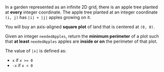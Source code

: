 In a garden represented as an infinite 2D grid, there is an apple tree planted at **every** integer coordinate. The apple tree planted at an integer coordinate `(i, j)` has `|i| + |j|` apples growing on it.

You will buy an axis-aligned **square plot** of land that is centered at `(0, 0)`.

Given an integer `neededApples`, return the **minimum perimeter** of a plot such that **at least** `neededApples` apples are **inside or on** the perimeter of that plot.

The value of `|x|` is defined as:

- `x` if `x >= 0`
- `-x` if `x < 0`